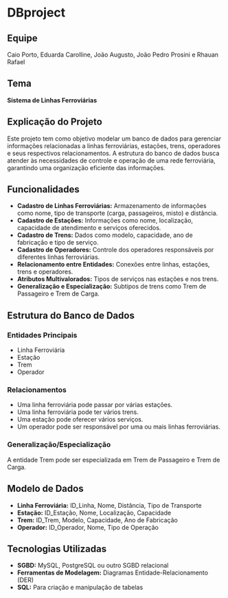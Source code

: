 <body>
  <h1>DBproject</h1>

  <h2>Equipe</h2>
  <p>Caio Porto, Eduarda Carolline, João Augusto, João Pedro Prosini e Rhauan Rafael</p>

  <h2>Tema</h2>
  <p><strong>Sistema de Linhas Ferroviárias</strong></p>

  <h2>Explicação do Projeto</h2>
  <p>
    Este projeto tem como objetivo modelar um banco de dados para gerenciar informações relacionadas a linhas ferroviárias, estações, trens, operadores e seus respectivos relacionamentos. A estrutura do banco de dados busca atender às necessidades de controle e operação de uma rede ferroviária, garantindo uma organização eficiente das informações.
  </p>

  <h2>Funcionalidades</h2>
  <ul>
    <li><strong>Cadastro de Linhas Ferroviárias:</strong> Armazenamento de informações como nome, tipo de transporte (carga, passageiros, misto) e distância.</li>
    <li><strong>Cadastro de Estações:</strong> Informações como nome, localização, capacidade de atendimento e serviços oferecidos.</li>
    <li><strong>Cadastro de Trens:</strong> Dados como modelo, capacidade, ano de fabricação e tipo de serviço.</li>
    <li><strong>Cadastro de Operadores:</strong> Controle dos operadores responsáveis por diferentes linhas ferroviárias.</li>
    <li><strong>Relacionamento entre Entidades:</strong> Conexões entre linhas, estações, trens e operadores.</li>
    <li><strong>Atributos Multivalorados:</strong> Tipos de serviços nas estações e nos trens.</li>
    <li><strong>Generalização e Especialização:</strong> Subtipos de trens como Trem de Passageiro e Trem de Carga.</li>
  </ul>

  <h2>Estrutura do Banco de Dados</h2>
  <h3>Entidades Principais</h3>
  <ul>
    <li>Linha Ferroviária</li>
    <li>Estação</li>
    <li>Trem</li>
    <li>Operador</li>
  </ul>

  <h3>Relacionamentos</h3>
  <ul>
    <li>Uma linha ferroviária pode passar por várias estações.</li>
    <li>Uma linha ferroviária pode ter vários trens.</li>
    <li>Uma estação pode oferecer vários serviços.</li>
    <li>Um operador pode ser responsável por uma ou mais linhas ferroviárias.</li>
  </ul>

  <h3>Generalização/Especialização</h3>
  <p>A entidade Trem pode ser especializada em Trem de Passageiro e Trem de Carga.</p>

  <h2>Modelo de Dados</h2>
  <ul>
    <li><strong>Linha Ferroviária:</strong> ID_Linha, Nome, Distância, Tipo de Transporte</li>
    <li><strong>Estação:</strong> ID_Estação, Nome, Localização, Capacidade</li>
    <li><strong>Trem:</strong> ID_Trem, Modelo, Capacidade, Ano de Fabricação</li>
    <li><strong>Operador:</strong> ID_Operador, Nome, Tipo de Operação</li>
  </ul>

  <h2>Tecnologias Utilizadas</h2>
  <ul>
    <li><strong>SGBD:</strong> MySQL, PostgreSQL ou outro SGBD relacional</li>
    <li><strong>Ferramentas de Modelagem:</strong> Diagramas Entidade-Relacionamento (DER)</li>
    <li><strong>SQL:</strong> Para criação e manipulação de tabelas</li>
  </ul>
</body>
